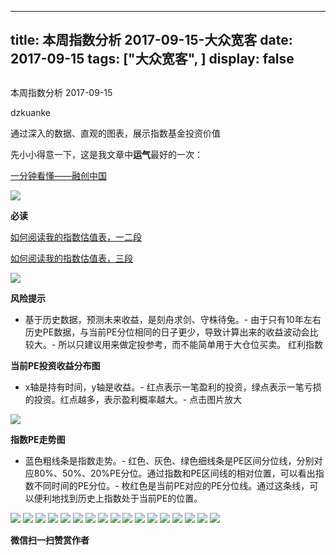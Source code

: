
---
title:   本周指数分析 2017-09-15-大众宽客
date: 2017-09-15
tags: ["大众宽客", ]
display: false
---


## 



本周指数分析 2017-09-15




dzkuanke




通过深入的数据、直观的图表，展示指数基金投资价值


先小小得意一下，这是我文章中**运气**最好的一次：



[一分钟看懂——融创中国](http://mp.weixin.qq.com/s?__biz=MzAwMTc1MDcwNw==&amp;mid=2648272266&amp;idx=1&amp;sn=01e714b3fd60a61c27b3e11fd75999ef&amp;chksm=82f92e56b58ea740855cabe3d254ed813e7ad336f66fa8940c5d3f8a21503de2e828a7b7b961&amp;scene=21#wechat_redirect)



<img data-s="300,640" data-type="jpeg" src="https://mmbiz.qpic.cn/mmbiz_jpg/PKw3FQPmhIgHwezQrZrWXX9yxTPm4WBK9GXYqx83XhwwkaACOqch9cobP13pEtAM5FUBGfVGSM0cpZwicJTyU1g/0?wx_fmt=jpeg" class="" data-ratio="0.40703125" data-w="1280"/>



**必读**

[如何阅读我的指数估值表，一二段](http://mp.weixin.qq.com/s?__biz=MzAwMTc1MDcwNw==&amp;mid=2648272034&amp;idx=1&amp;sn=12b1858af175753f5ccebc0bc6c4cb4f&amp;chksm=82f92f7eb58ea668f844f51102599d20bb8730f438010159de83e85a4a34df3d44d568a9feb2&amp;scene=21#wechat_redirect)

[如何阅读我的指数估值表，三段](http://mp.weixin.qq.com/s?__biz=MzAwMTc1MDcwNw==&amp;mid=2648272039&amp;idx=1&amp;sn=09c59d023c3ce227046966f260777cd5&amp;chksm=82f92f7bb58ea66dab5c428c2205bd4dda180360b643b28a357ab3e73a38d19303124242ad4d&amp;scene=21#wechat_redirect)

<img data-s="300,640" data-type="png" src="https://mmbiz.qpic.cn/mmbiz_png/PKw3FQPmhIgHwezQrZrWXX9yxTPm4WBKcXcjc346Oib3gTAoViaMz2AvBGCRdhCeruMy3BYp82ZDicgdFibicK4lnfQ/0?wx_fmt=png" class="" data-ratio="0.4783427495291902" data-w="1062"/>

**风险提示**
- 基于历史数据，预测未来收益，是刻舟求剑、守株待兔。- 由于只有10年左右历史PE数据，与当前PE分位相同的日子更少，导致计算出来的收益波动会比较大。- 所以只建议用来做定投参考，而不能简单用于大仓位买卖。
红利指数

**当前PE投资收益分布图**
- x轴是持有时间，y轴是收益。- 红点表示一笔盈利的投资，绿点表示一笔亏损的投资。红点越多，表示盈利概率越大。- 点击图片放大
<img data-s="300,640" data-type="png" src="https://mmbiz.qpic.cn/mmbiz_png/PKw3FQPmhIgHwezQrZrWXX9yxTPm4WBK3NBR0N6y0ooL8ibxOusibcz5F6dG6YgDHlKFanZKwwyqjHdtZEhUibb4Q/0?wx_fmt=png" style="" class="" data-ratio="0.6431852986217458" data-w="1306"/>

**指数PE走势图**
- 蓝色粗线条是指数走势。- 红色、灰色、绿色细线条是PE区间分位线，分别对应80%、50%、20%PE分位。通过指数和PE区间线的相对位置，可以看出指数不同时间的PE分位。- 枚红色是当前PE对应的PE分位线。通过这条线，可以便利地找到历史上指数处于当前PE的位置。
<img data-s="300,640" data-type="png" src="https://mmbiz.qpic.cn/mmbiz_png/PKw3FQPmhIgHwezQrZrWXX9yxTPm4WBKutkktibianAuQYeL5nS2AkfT3Fkficdicrl33q4Et5EfBVdicOlmaLO5RGA/0?wx_fmt=png" style="" class="" data-ratio="0.528118609406953" data-w="1956"/>

<img data-s="300,640" data-type="png" src="https://mmbiz.qpic.cn/mmbiz_png/PKw3FQPmhIgHwezQrZrWXX9yxTPm4WBKhBIF7subA3OdRDE8udO8P5sic7kibk9gR3C9fTEvszyNP2cs0h0B64GQ/0?wx_fmt=png" style="" class="" data-ratio="0.6431852986217458" data-w="1306"/>

<img data-s="300,640" data-type="png" src="https://mmbiz.qpic.cn/mmbiz_png/PKw3FQPmhIgHwezQrZrWXX9yxTPm4WBKIiaP6lqazcDQS9bhjRFrkaeZJunHRUVllggoKlnmAiavycBicn2dSBpEA/0?wx_fmt=png" style="" class="" data-ratio="0.528118609406953" data-w="1956"/>

<img data-s="300,640" data-type="png" src="https://mmbiz.qpic.cn/mmbiz_png/PKw3FQPmhIgHwezQrZrWXX9yxTPm4WBKJwmGop9hVic8Xl02bJ7ofsvTLP4LQMAlfsibm6f0ibprYxWyEpFFicQq6Q/0?wx_fmt=png" style="" class="" data-ratio="0.6431852986217458" data-w="1306"/>

<img data-s="300,640" data-type="png" src="https://mmbiz.qpic.cn/mmbiz_png/PKw3FQPmhIgHwezQrZrWXX9yxTPm4WBKph12PPDb7B3xU0TSlFDk8AicSVhykFrX6Fta6v18QFGSIABD1CbSiaZw/0?wx_fmt=png" style="" class="" data-ratio="0.5240994419076611" data-w="1971"/>

<img data-s="300,640" data-type="png" src="https://mmbiz.qpic.cn/mmbiz_png/PKw3FQPmhIgHwezQrZrWXX9yxTPm4WBKfAqdibk8ZpXic4eJGFa43jIxkncaS6ZS9kjQCs1rkYZqCnfgRoDo8H8w/0?wx_fmt=png" style="" class="" data-ratio="0.6431852986217458" data-w="1306"/>

<img data-s="300,640" data-type="png" src="https://mmbiz.qpic.cn/mmbiz_png/PKw3FQPmhIgHwezQrZrWXX9yxTPm4WBKJdtu3FQqEyZYSaTkJPkovYwekrhdbnOnQGibhEfYtz7qicjY6ODFPFHw/0?wx_fmt=png" style="" class="" data-ratio="0.5246317927882174" data-w="1969"/>

<img data-s="300,640" data-type="png" src="https://mmbiz.qpic.cn/mmbiz_png/PKw3FQPmhIgHwezQrZrWXX9yxTPm4WBK4fk8iaMG9AKAQnsEArMkhQIfJ15cDyvCo3uwRJk3dBBLuxmU4ETeuXQ/0?wx_fmt=png" style="" class="" data-ratio="0.6431852986217458" data-w="1306"/>

<img data-s="300,640" data-type="png" src="https://mmbiz.qpic.cn/mmbiz_png/PKw3FQPmhIgHwezQrZrWXX9yxTPm4WBKflicxATLvLibdXHDGN7KVqKnNLK3B7nyiaibBQicdrhGdcpNoI7a7vVsjsA/0?wx_fmt=png" style="" class="" data-ratio="0.528118609406953" data-w="1956"/>

<img data-s="300,640" data-type="png" src="https://mmbiz.qpic.cn/mmbiz_png/PKw3FQPmhIgHwezQrZrWXX9yxTPm4WBKmhtyBxaqoERTLCCChURVTDyb4KxnaAvVMeezZnkqxLUcInSDuS1f7g/0?wx_fmt=png" style="" class="" data-ratio="0.6431852986217458" data-w="1306"/>

<img data-s="300,640" data-type="png" src="https://mmbiz.qpic.cn/mmbiz_png/PKw3FQPmhIgHwezQrZrWXX9yxTPm4WBKAWwrwcZXeV3RhDvQGKZYTXVHemQdh4QF1c30kSYHe0tJ4haaKsrtibg/0?wx_fmt=png" style="" class="" data-ratio="0.5246317927882174" data-w="1969"/>

<img data-s="300,640" data-type="png" src="https://mmbiz.qpic.cn/mmbiz_png/PKw3FQPmhIgHwezQrZrWXX9yxTPm4WBK5RGuESFV5m0zqgXdpFf8t4y35sRyae9lkCEKBMkicnYRov7qgjZibgsQ/0?wx_fmt=png" style="" class="" data-ratio="0.6431852986217458" data-w="1306"/>

<img data-s="300,640" data-type="png" src="https://mmbiz.qpic.cn/mmbiz_png/PKw3FQPmhIgHwezQrZrWXX9yxTPm4WBK8v6SbQpLkCXIwHFy6Rhb1CMUvfKkQ53nZcDYE5IamSEjqicibBfUxwDw/0?wx_fmt=png" style="" class="" data-ratio="0.528118609406953" data-w="1956"/>

<img data-s="300,640" data-type="png" src="https://mmbiz.qpic.cn/mmbiz_png/PKw3FQPmhIgHwezQrZrWXX9yxTPm4WBKpEuwrBWH1zB0jvfa1bJOWwGLPqXt11iaWok83Q3jVUFSJ6iaRdmOgOLw/0?wx_fmt=png" style="" class="" data-ratio="0.6431852986217458" data-w="1306"/>

<img data-s="300,640" data-type="png" src="https://mmbiz.qpic.cn/mmbiz_png/PKw3FQPmhIgHwezQrZrWXX9yxTPm4WBK3dq6dtwjvw2s08NcNY40R4j4tLn3c0EElYFktwo4YMy7qSDlNiaSNeA/0?wx_fmt=png" style="" class="" data-ratio="0.528118609406953" data-w="1956"/>

<img data-s="300,640" data-type="png" src="https://mmbiz.qpic.cn/mmbiz_png/PKw3FQPmhIgHwezQrZrWXX9yxTPm4WBKoLMMc3ZJPv9jicxP3G9L1cklu9SM3Lg39dqDu7f5mM71xgG7SjDslzQ/0?wx_fmt=png" style="" class="" data-ratio="0.6431852986217458" data-w="1306"/>

<img data-s="300,640" data-type="png" src="https://mmbiz.qpic.cn/mmbiz_png/PKw3FQPmhIgHwezQrZrWXX9yxTPm4WBKn8BgnHBUlMFcN8k33DwGF7ZUHAztO1xqcdj6ncxOmtI4cGiawgic0K3w/0?wx_fmt=png" style="" class="" data-ratio="0.5246317927882174" data-w="1969"/>




**微信扫一扫赞赏作者**















